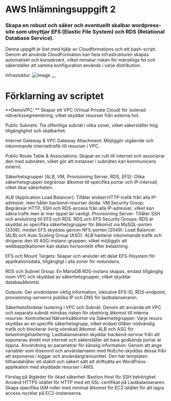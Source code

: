 # AWS Inlämningsuppgift 2
### Skapa en robust och säker och eventuellt skalbar wordpress-site som utnyttjar EFS (Elastic File System) och RDS (Relational Database Service).

Denna uppgift är löst med hjälp av Cloudformations och ett bash-script. Genom att använda CloudFormation kan hela infrastrukturen skapas automatiskt och konsekvent, vilket minskar risken för mänskliga fel och säkerställer att samma konfiguration används i varje distribution.

Infrastuktur:
![image](https://github.com/user-attachments/assets/053cbb37-bda8-412a-bc4b-eb4d7c242bb6)
__

# Förklarning av scriptet

**DemoVPC: **
Skapar ett VPC (Virtual Private Cloud) för isolerad nätverkssegmentering, vilket skyddar resurser från externa hot.

Public Subnets: Tre offentliga subnät i olika zoner, vilket säkerställer hög tillgänglighet och skalbarhet.

Internet Gateway & VPC Gateway Attachment: Möjliggör utgående och inkommande internettrafik till resurser i VPC.

Public Route Table & Associations: Skapar en rutt till internet och associerar den med subnäten, vilket gör att instanser i subnäten kan kommunicera externt.

Säkerhetsgrupper (ALB, VM, Provisioning Server, RDS, EFS): Olika säkerhetsgrupper begränsar åtkomst till specifika portar och IP-intervall, vilket ökar säkerheten:

ALB (Application Load Balancer): Tillåter endast HTTP-trafik från alla IP-adresser, men håller backend-resurser dolda.
VM Security Group: Begränsar HTTP, SSH och RDS-access från alla IP-adresser, vilket kan säkra trafik men är mer öppet än vanligt.
Provisioning Server: Tillåter SSH och anslutning till EFS och RDS.
RDS och EFS Security Groups: RDS är skyddat av specifika säkerhetsgrupper för åtkomst via MySQL-porten (3306), medan EFS skyddas genom NFS-porten (2049).
Load Balancer (ALB) och Auto Scaling Group (ASG): ALB hanterar inkommande trafik och dirigerar den till ASG-instans-gruppen, vilket möjliggör att webbapplikationen kan skalas horisontellt efter belastning.

EFS och Mount Targets: Skapar och ansluter ett delat EFS-filsystem för applikationsdata, tillgängligt i alla zoner för redundans.

RDS och Subnet Group: En MariaDB RDS-instans skapas, endast tillgänglig inom VPC och skyddad av säkerhetsgrupper, vilket skyddar databasåtkomst.

Outputs: Ger användaren viktig information, inklusive EFS-ID, RDS-endpoint, provisioning-serverns publika IP och DNS för lastbalanseraren.

Säkerhetsfördelar
Isolering i VPC och Subnät: Genom att använda ett VPC och separata subnät minskas risken för obehörig åtkomst till interna resurser.
Kontrollerad Nätverksåtkomst via Säkerhetsgrupper: Varje resurs skyddas av en specifik säkerhetsgrupp, vilket endast tillåter nödvändig trafik och blockerar övrig oönskad åtkomst.
ALB och ASG för belastningshantering: Lastbalanseraren skyddar backend-servrar från att exponeras direkt mot internet och säkerställer att bara godkända portar är öppna.
Användning av parametrar för känslig information: Genom att ange variabler som lösenord och användarnamn med NoEcho skyddas dessa från att exponeras i loggar och användargränssnittet.
Den här templaten tillhandahåller ett stabilt och säkert sätt att driftsätta en WordPress-applikation med skyddade resurser i AWS.

Förslag på åtgärder för ökad säkerhet:
Bastion Host för SSH behörighet
Använd HTTPS istället för HTTP med ett SSL-certifikat på Lastbalanseraren.
Skapa specifika IAM roller med minimal åtkomst för EC2 istället för att lagra access-nycklar på EC2-instanserna.
